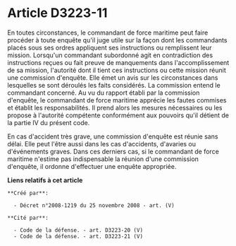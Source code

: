 # Article D3223-11

En toutes circonstances, le commandant de force maritime peut faire procéder à toute enquête qu'il juge utile sur la façon
dont les commandants placés sous ses ordres appliquent ses instructions ou remplissent leur mission. Lorsqu'un commandant
subordonné agit en contradiction des instructions reçues ou fait preuve de manquements dans l'accomplissement de sa mission,
l'autorité dont il tient ces instructions ou cette mission réunit une commission d'enquête. Elle émet un avis sur les
circonstances dans lesquelles se sont déroulés les faits considérés. La commission entend le commandant concerné. Au vu du
rapport établi par la commission d'enquête, le commandant de force maritime apprécie les fautes commises et établit les
responsabilités. Il prend alors les mesures nécessaires ou les propose à l'autorité compétente conformément aux pouvoirs
qu'il détient de la partie IV du présent code.

En cas d'accident très grave, une commission d'enquête est réunie sans délai. Elle peut l'être aussi dans les cas
d'accidents, d'avaries ou d'événements graves. Dans ces derniers cas, si le commandant de force maritime n'estime pas
indispensable la réunion d'une commission d'enquête, il ordonne d'effectuer une enquête appropriée.

**Liens relatifs à cet article**

	**Créé par**:

	  - Décret n°2008-1219 du 25 novembre 2008 - art. (V)

	**Cité par**:

	  - Code de la défense. - art. D3223-20 (V)
	  - Code de la défense. - art. D3223-21 (V)
